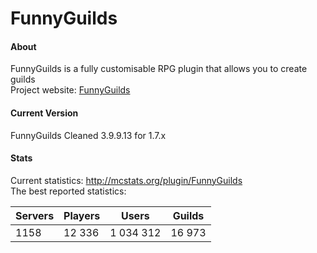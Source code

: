 FunnyGuilds
===========
#### About
FunnyGuilds is a fully customisable RPG plugin that allows you to create guilds
<br>
Project website: <a href="https://funnyguilds.net/">FunnyGuilds</a>
<br>

#### Current Version
FunnyGuilds Cleaned 3.9.9.13 for 1.7.x
<br>

#### Stats
Current statistics: http://mcstats.org/plugin/FunnyGuilds
<br>
The best reported statistics:

| Servers | Players | Users     | Guilds |
|---------|---------|-----------|--------|
| 1158    | 12 336  | 1 034 312 | 16 973 |
